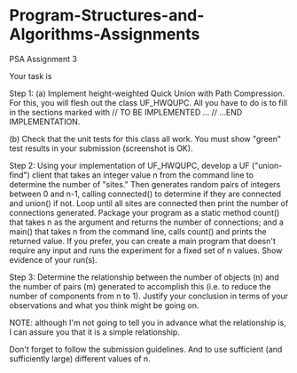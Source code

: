 # Program-Structures-and-Algorithms-Assignments

PSA Assignment 3

Your task is

Step 1:
(a) Implement height-weighted Quick Union with Path Compression. For this, you will flesh out the class UF_HWQUPC. All you have to do is to fill in the sections marked with // TO BE IMPLEMENTED ... // ...END IMPLEMENTATION.

(b) Check that the unit tests for this class all work. You must show "green" test results in your submission (screenshot is OK). 

Step 2:
Using your implementation of UF_HWQUPC, develop a UF ("union-find") client that takes an integer value n from the command line to determine the number of "sites." Then generates random pairs of integers between 0 and n-1, calling connected() to determine if they are connected and union() if not. Loop until all sites are connected then print the number of connections generated. Package your program as a static method count() that takes n as the argument and returns the number of connections; and a main() that takes n from the command line, calls count() and prints the returned value. If you prefer, you can create a main program that doesn't require any input and runs the experiment for a fixed set of n values. Show evidence of your run(s).

Step 3:
Determine the relationship between the number of objects (n) and the number of pairs (m) generated to accomplish this (i.e. to reduce the number of components from n to 1). Justify your conclusion in terms of your observations and what you think might be going on.

NOTE: although I'm not going to tell you in advance what the relationship is, I can assure you that it is a simple relationship.

Don't forget to follow the submission guidelines. And to use sufficient (and sufficiently large) different values of n.
